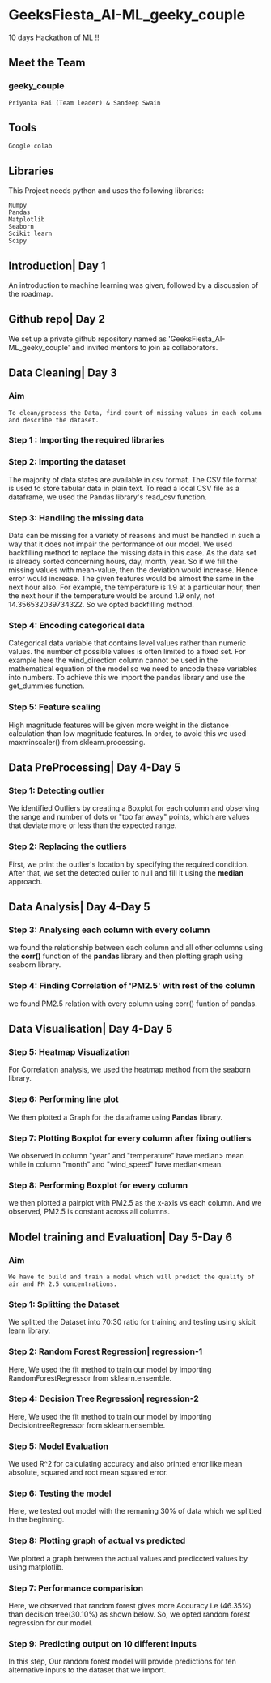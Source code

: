 # GeeksFiesta_AI-ML_geeky_couple
 10 days Hackathon of ML !!
 ## Meet the Team
 ### geeky_couple
    Priyanka Rai (Team leader) & Sandeep Swain
 ## Tools
    Google colab  
 ## Libraries
  This Project needs python and uses the following libraries:
    
    Numpy
    Pandas 
    Matplotlib 
  	Seaborn
    Scikit learn
    Scipy
 ## Introduction| Day 1
  An introduction to machine learning was given, followed by a discussion of the roadmap.
 ## Github repo| Day 2
  We set up a private github repository named as 'GeeksFiesta_AI-ML_geeky_couple' and invited mentors to join as collaborators.
 ## Data Cleaning| Day 3
 ### Aim
    To clean/process the Data, find count of missing values in each column and describe the dataset.
  
### Step 1 : Importing the required libraries

### Step 2: Importing the dataset
 The majority of data states are available in.csv format. The CSV file format is used to store tabular data in plain text. To read a local CSV file as a dataframe, we used the  Pandas library's read_csv function.
 
### Step 3: Handling the missing data
 Data can be missing for a variety of reasons and must be handled in such a way that it does not impair the performance of our model. We used backfilling method to replace the missing data in this case.
As the data set is already sorted concerning hours, day, month, year. So if we fill the missing values with mean-value, then the deviation would increase. Hence error would increase. The given features would be almost the same in the next hour also. For example, the temperature is 1.9 at a particular hour, then the next hour if the temperature would be around 1.9 only, not 14.356532039734322. So we opted backfilling method.

### Step 4: Encoding categorical data 
 Categorical data variable that contains level values rather than numeric values. the number of possible values is often limited to a fixed set. For example here the wind_direction column cannot be used in the mathematical equation of the model so we need to encode these variables into numbers. To achieve this we import the pandas library and use the get_dummies function.
        
### Step 5: Feature scaling
 High magnitude features will be given more weight in the distance calculation than low magnitude features. In order, to avoid this we used maxminscaler() from sklearn.processing.
## Data PreProcessing| Day 4-Day 5
### Step 1: Detecting outlier 
 We identified Outliers by creating a Boxplot for each column and observing the range and number of dots or "too far away" points, which are values that deviate more or less than the expected range.
### Step 2: Replacing the outliers
First, we print the outlier's location by specifying the required condition. After that, we set the detected oulier to null and fill it using the **median** approach.

## Data Analysis| Day 4-Day 5
### Step 3: Analysing each column with every column
we found the relationship between each column and all other columns using the **corr()** function of the **pandas** library and then plotting graph using seaborn library.
 
### Step 4: Finding Correlation of 'PM2.5' with rest of the column
we found PM2.5 relation with every column using corr() funtion of pandas.

## Data Visualisation| Day 4-Day 5
### Step 5: Heatmap Visualization
 For Correlation analysis, we used the heatmap method from the seaborn library.
### Step 6: Performing line plot
 We then plotted a Graph for the dataframe using **Pandas** library.
### Step 7: Plotting Boxplot for every column after fixing outliers
 We observed in column "year" and "temperature" have median> mean while in column "month" and "wind_speed" have median<mean.
### Step 8: Performing Boxplot for every column
we then plotted a pairplot with PM2.5 as the x-axis vs each column. And we observed, PM2.5 is constant across all columns.
## Model training and Evaluation| Day 5-Day 6
### Aim
    We have to build and train a model which will predict the quality of air and PM 2.5 concentrations.
### Step 1: Splitting the Dataset
 We splitted the Dataset into 70:30 ratio for training and testing using skicit learn library.
### Step 2: Random Forest Regression| regression-1
 Here, We used the fit method to train our model by importing RandomForestRegressor from sklearn.ensemble.  
### Step 4: Decision Tree Regression| regression-2
 Here, We used the fit method to train our model by importing DecisiontreeRegressor from sklearn.ensemble.
### Step 5: Model Evaluation
 We used R^2 for calculating accuracy and also printed error like mean absolute, squared and root mean squared error.
### Step 6: Testing the model
 Here, we tested out model with the remaning 30% of data which we splitted in the beginning.
### Step 8: Plotting graph of actual vs predicted
 We plotted a graph between the actual values and prediccted values by using matplotlib.
### Step 7: Performance comparision
 Here, we observed that random forest gives more Accuracy i.e (46.35%) than decision tree(30.10%) as shown below. So, we opted random forest regression for our model.
### Step 9: Predicting output on 10 different inputs
 In this step, Our random forest model will provide predictions for ten alternative inputs to the dataset that we import.


    

 
     
